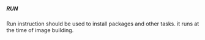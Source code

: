 ##### RUN
Run instruction should be used to install packages and other tasks. it runs at the time of image building.